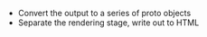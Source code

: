 - Convert the output to a series of proto objects
- Separate the rendering stage, write out to HTML

